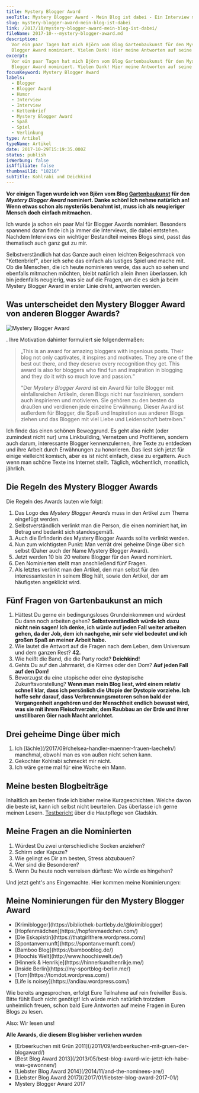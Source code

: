 ```yaml
---
title: Mystery Blogger Award
seoTitle: Mystery Blogger Award - Mein Blog ist dabei - Ein Interview mit mir
slug: mystery-blogger-award-mein-blog-ist-dabei
link: /2017/10/mystery-blogger-award-mein-blog-ist-dabei/
fileName: 2017-10---mystery-blogger-award.md
description:
  Vor ein paar Tagen hat mich Björn vom Blog Gartenbaukunst für den Mystery
  Blogger Award nominiert. Vielen Dank! Hier meine Antworten auf seine Fragen.
excerpt:
  Vor ein paar Tagen hat mich Björn vom Blog Gartenbaukunst für den Mystery
  Blogger Award nominiert. Vielen Dank! Hier meine Antworten auf seine Fragen.
focusKeyword: Mystery Blogger Award
labels:
  - Blogger
  - Blogger Award
  - Humor
  - Interview
  - Interview
  - Kettenbrief
  - Mystery Blogger Award
  - Spaß
  - Spiel
  - Verlinkung
type: Artikel
typeName: Artikel
date: 2017-10-29T15:19:35.000Z
status: publish
isWerbung: false
isAffiliate: false
thumbnailId: "18216"
subTitle: Kohlrabi und Deichkind
---
```


<strong>Vor einigen Tagen wurde ich von Björn vom Blog
[Gartenbaukunst](https://gartenbaukunst.wordpress.com/) für den <em>Mystery
Blogger Award</em> nominiert. Danke schön! Ich nehme natürlich an! Wenn etwas
schon als mysteriös benahmt ist, muss ich als neugieriger Mensch doch einfach
mitmachen.</strong>

Ich wurde ja schon ein paar Mal für Blogger Awards nominiert. Besonders spannend
daran finde ich ja immer die Interviews, die dabei entstehen. Nachdem Interviews
ein wichtiger Bestandteil meines Blogs sind, passt das thematisch auch ganz gut
zu mir.

Selbstverständlich hat das Ganze auch einen leichten Beigeschmack von
"Kettenbrief", aber ich sehe das einfach als lustiges Spiel und mache mit. Ob
die Menschen, die ich heute nominieren werde, das auch so sehen und ebenfalls
mitmachen möchten, bleibt natürlich allein ihnen überlassen. Ich bin jedenfalls
neugierig, was sie auf die Fragen, um die es sich ja beim Mystery Blogger Award
in erster Linie dreht, antworten werden.

## Was unterscheidet den Mystery Blogger Award von anderen Blogger Awards?

![Mystery Blogger Award](http://cardamonchai.com/wp-content/uploads/2017/10/the-mystery-blogger-award-300x302.png)

. Ihre Motivation dahinter formuliert sie folgendermaßen:

<blockquote>„This is an award for amazing bloggers with ingenious posts. Their blog not only captivates, it inspires and motivates. They are one of the best out there, and they deserve every recognition they get. This award is also for bloggers who find fun and inspiration in blogging and they do it with so much love and passion.“

"Der <em>Mystery Blogger Award</em> ist ein Award für tolle Blogger mit
einfallsreichen Artikeln, deren Blogs nicht nur faszinieren, sondern auch
inspirieren und motivieren. Sie gehören zu den besten da draußen und verdienen
jede einzelne Erwähnung. Dieser Award ist außerdem für Blogger, die Spaß und
Inspiration aus anderen Blogs ziehen und das Bloggen mit viel Liebe und
Leidenschaft betreiben."</blockquote>

Ich finde das einen schönen Beweggrund. Es geht also nicht (oder zumindest nicht
nur) ums Linkbuilding, Vernetzen und Profitieren, sondern auch darum,
interessante Blogger kennenzulernen, ihre Texte zu entdecken und ihre Arbeit
durch Erwähnungen zu honorieren. Das liest sich jetzt für einige vielleicht
komisch, aber es ist nicht einfach, diese zu ergattern. Auch wenn man schöne
Texte ins Internet stellt. Täglich, wöchentlich, monatlich, jährlich.

## Die Regeln des Mystery Blogger Awards

Die Regeln des Awards lauten wie folgt:

<ol>
    <li>Das Logo des <em>Mystery Blogger Awards</em> muss in den Artikel zum Thema eingefügt werden.</li>
    <li>Selbstverständlich verlinkt man die Person, die einen nominiert hat, im Betrag und bedankt sich standesgemäß.</li>
    <li>Auch die Erfinderin des Mystery Blogger Awards sollte verlinkt werden.</li>
    <li>Nun zum wichtigsten Punkt: Man verrät drei geheime Dinge über sich selbst (Daher auch der Name Mystery Blogger Award).</li>
    <li>Jetzt werden 10 bis 20 weitere Blogger für den Award nominiert.</li>
    <li>Den Nominierten stellt man anschließend fünf Fragen.</li>
    <li>Als letztes verlinkt man den Artikel, den man selbst für den interessantesten in seinem Blog hält, sowie den Artikel, der am häufigsten angeklickt wird.</li>
</ol>

## Fünf Fragen von Gartenbaukunst an mich

<ol>
    <li>Hättest Du gerne ein bedingungsloses Grundeinkommen und würdest Du dann noch arbeiten gehen?
<strong>Selbstverständlich würde ich dazu nicht nein sagen! Ich denke, ich würde auf jeden Fall weiter arbeiten gehen, da der Job, dem ich nachgehe, mir sehr viel bedeutet und ich großen Spaß an meiner Arbeit habe.</strong></li>
    <li>Wie lautet die Antwort auf die Fragen nach dem Leben, dem Universum und dem ganzen Rest?
<strong>42.</strong></li>
    <li>Wie heißt die Band, die die Party rockt?
<strong>Deichkind!</strong></li>
    <li>Gehts Du auf den Jahrmarkt, die Kirmes oder den Dom?
<strong>Auf jeden Fall auf den Dom!</strong></li>
    <li>Bevorzugst du eine utopische oder eine dystopische Zukunftsvorstellung?
<strong>Wenn man mein Blog liest, wird einem relativ schnell klar, dass ich persönlich die Utopie der Dystopie vorziehe. Ich hoffe sehr darauf, dass Verbrennungsmotoren schon bald der Vergangenheit angehören und der Menschheit endlich bewusst wird, was sie mit ihrem Fleischverzehr, dem Raubbau an der Erde und ihrer unstillbaren Gier nach Macht anrichtet.</strong></li>
</ol>

## Drei geheime Dinge über mich

<ol>
    <li>Ich  [lächle](/2017/09/chelsea-handler-maenner-frauen-laecheln/)  manchmal, obwohl man es von außen nicht sehen kann.</li>
    <li>Gekochter Kohlrabi schmeckt mir nicht.</li>
    <li>Ich wäre gerne mal für eine Woche ein Mann.</li>
</ol>

## Meine besten Blogbeiträge

Inhaltlich am besten finde ich bisher meine Kurzgeschichten. Welche davon die
beste ist, kann ich selbst nicht beurteilen. Das überlasse ich gerne meinen
Lesern. [Testbericht](/2011/04/die-kundigung/) über die Hautpflege von Gladskin.

## Meine Fragen an die Nominierten

<ol>
    <li>Würdest Du zwei unterschiedliche Socken anziehen?</li>
    <li>Schirm oder Kapuze?</li>
    <li>Wie gelingt es Dir am besten, Stress abzubauen?</li>
    <li>Wer sind die Besonderen?</li>
    <li>Wenn Du heute noch verreisen dürftest: Wo würde es hingehen?</li>
</ol>

Und jetzt geht's ans Eingemachte. Hier kommen meine Nominierungen:

## Meine Nominierungen für den Mystery Blogger Award

<ul>
    <li> [Krimiblogger](https://bibliothek-bartleby.de/@krimiblogger) </li>
    <li> [Hopfenmädchen](https://hopfenmaedchen.com/) </li>
    <li> [Die Eskapistin](https://thatgirlthere.wordpress.com/) </li>
    <li> [Spontanvernunft](https://spontanvernunft.com/) </li>
    <li> [Bamboo Blog](https://bambooblog.de/) </li>
    <li> [Hoochis Welt](http://www.hoochiswelt.de/) </li>
    <li> [Hinnerk &amp; Henrikje](https://hinnerkundhenrikje.me/) </li>
    <li> [Inside Berlin](https://my-sportblog-berlin.me/) </li>
    <li> [Tom](https://tomdot.wordpress.com/) </li>
    <li> [Life is noisey](https://andiau.wordpress.com/) </li>
</ul>

<article id="post-5953" class="post-5953 post type-post status-publish format-standard hentry category-ueber-mich tag-ueber-mich tag-bloggeraward tag-david-lynch tag-garten tag-halloween tag-interview tag-persoenliches tag-the-mystery-blogger-award tag-top clear-fix ">
<div class="entry-content">

Wie bereits angesprochen, erfolgt Eure Teilnahme auf rein freiwiller Basis.
Bitte fühlt Euch nicht genötigt! Ich würde mich natürlich trotzdem unheimlich
freuen, schon bald Eure Antworten auf meine Fragen in Euren Blogs zu lesen.

Also: Wir lesen uns!

<strong>Alle Awards, die diesem Blog bisher verliehen wurden</strong>

<ul>
    <li> [Erbeerkuchen mit Grün 2011](/2011/09/erdbeerkuchen-mit-gruen-der-blogaward/) </li>
    <li> [Best Blog Award 2013](/2013/05/best-blog-award-wie-jetzt-ich-habe-was-gewonnen/) </li>
    <li> [Liebster Blog Award 2014](/2014/11/and-the-nominees-are/) </li>
    <li> [Liebster Blog Award 2017](/2017/01/liebster-blog-award-2017-01/) </li>
    <li>Mystery Blogger Award 2017</li>
</ul>
</div>
</article>
